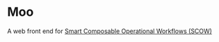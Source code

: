 Moo
==============

A web front end for [Smart Composable Operational Workflows (SCOW)](https://github.com/smart-cow/scow)
